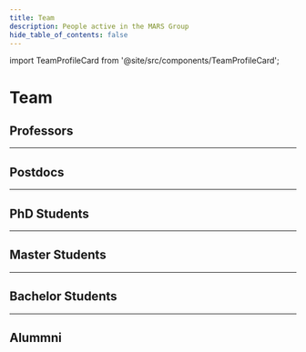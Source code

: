 ```yaml
---
title: Team
description: People active in the MARS Group
hide_table_of_contents: false
---
```


import TeamProfileCard from '@site/src/components/TeamProfileCard';

# Team

## Professors

<div class="row">
    <TeamProfileCard 
        name="Thomas Clemen"
        description="Project leadership, representation, Multi-Agent Systems, LLM-based Agents, Digital Twins"
        hawEmail="thomas.clemen@haw-hamburg.de"
        linkedIn="https://www.linkedin.com/in/thomas-clemen-8237b5/"
        researchGate="https://www.researchgate.net/profile/Thomas-Clemen"
        googleScholar="https://scholar.google.com/citations?user=LY1IGYUAAAAJ&hl=en"
        img="/img/team/thomas-clemen.jpg"
        />
    <TeamProfileCard 
        name="Christian Lins"
        description="Project Co-leadership, representation, Evolutionary Algorithms, Computational Intelligence, Motion Capture, Artificial Intelligence"
        hawEmail="christian.lins@haw-hamburg.de"
        researchGate="https://www.researchgate.net/profile/Christian-Lins-2"
        googleScholar="https://scholar.google.de/citations?user=BZsFbZkAAAAJ&hl=de"
        webSite="https://lins.me/"
        img="/img/team/christian_lins.jpg"
        />
</div>

<div class="row">
<TeamProfileCard 
    name="Marina Tropmann-Frick"
    description="Data Science: Analytics and Visualization"
    img="/img/team/avatar.png"
    />

<TeamProfileCard 
    name="Karen Bradshaw"
    description="GPU-based simulation, teaching socio-ecological modelling. Computer Science Department, Rhodes University, South Africa"
    img="/img/team/avatar.png"
    />

<TeamProfileCard 
    name="Yanling Zhou"
    description="IoT, Smart Cities, Hefei University, China"
    img="/img/team/avatar.png"
    />

<TeamProfileCard 
    name="Greg Kiker"
    description="KNP model development and simulation platform comparison. Dept. of Agricultural and Biological Engineering, University of Florida"
    img="/img/team/avatar.png"
    />

<TeamProfileCard 
    name="Michael Köhler-Bußmeier"
    description="Theoretical Computer Science, Computational Organisation Theory"
    img="/img/team/avatar.png"
    />

<TeamProfileCard 
    name="Jan Sudeikat"
    description="Cyber-physical Systems, Self-Organization in MAS"
    img="/img/team/avatar.png"
    />
</div>

---

## Postdocs

<div class="row">
<TeamProfileCard 
    name="Ulfia A. Lenfers"
    description="Conceptual Modeling, Model Development, Requirements Engineering, Outreach"
    img="/img/team/avatar.png"
    />

<TeamProfileCard 
    name="Devotha Nyambo"
    description="Conceptual Modeling and Model Development – ESIDA Project"
    img="/img/team/avatar.png"
    />

<TeamProfileCard 
    name="Rebecca Sarku"
    description="Climate Adaptation, Climate Information Services, Designing Innovative Governance Arrangements, Adaptive Decision-making, and Digital Technologies for Agricultural and Sustainable Food Systems"
    img="/img/team/avatar.png"
    />
</div>

---

## PhD Students

<div class="row">
<TeamProfileCard 
    name="Daniel Glake"
    description="SmartOpen Hamburg. Technical Architect of MARS Systems, MARS Runtime, MARS DSL, OpenData Discovery and Integration"
    img="/img/team/avatar.png"
    />

<TeamProfileCard 
    name="Juliane Bönecke"
    description="Epidemiological Research – ESIDA project"
    img="/img/team/avatar.png"
    />
</div>

---

## Master Students

<div class="row">
<TeamProfileCard 
    name="Daniel Osterholz"
    description="SmartOpen Hamburg, Remote Sensing, Geoinformatics, GIS, Image Recognition, Computer Vision"
    hawEmail="daniel.osterholz@haw-hamburg.de"
    linkedIn="https://www.linkedin.com/in/daniel-osterholz-b0060032a/"
    researchGate="https://www.researchgate.net/profile/Daniel-Osterholz"
    img="/img/team/daniel_osterholz.jpg"
    />
<TeamProfileCard 
    name="Tom Sommerfeld"
    description="LLM(-Agenten), Machine Learning, Multi-Agenten-Systeme, NLP"
    hawEmail="tom.sommerfeld@haw-hamburg.de"
    linkedIn="https://de.linkedin.com/in/tom-sommerfeld-5b9b921b5/"
    img="/img/team/tom_sommerfeld.jpg"
    />
<TeamProfileCard 
    name="Simon Birker"
    description="Data Science, Machine Learning, Citizen Science, Ornithology"
    hawEmail="simon.birker@haw-hamburg.de"
    linkedIn="https://www.linkedin.com/in/simon-birker/"
    img="/img/team/simon_birker.jpg"
    />
<TeamProfileCard 
    name="Dennis Fischer"
    description="Neural Networks, Machine Learning, Routenplanung, Multi-Agenten-Systeme"
    hawEmail="dennis.fischer@haw-hamburg.de"
    linkedIn="https://www.linkedin.com/in/dennis-fischer-91618125a"
    img="/img/team/dennis_fischer.jpg"
    />
<TeamProfileCard 
    name="Marina Siebold"
    description="Data Science, Machine Learning, Citizen Science, Ornithology"
    hawEmail="marina.siebold@haw-hamburg.de"
    linkedIn="https://www.linkedin.com/in/marina-siebold-22b588194/"
    img="/img/team/marina_siebold.jpeg"
    />
<TeamProfileCard 
    name="Leonard Bardtke"
    description="Machine Learning, Reinforcement Learning, Multi-Agenten-Systeme"
    hawEmail="leonard.bardtke@haw-hamburg.de"
    linkedIn="https://www.linkedin.com/in/leonard-bardtke-8084092b4/"
    img="/img/team/leonard_bardtke.jpg"
    />
<TeamProfileCard 
    name="Ersan Baran"
    description="Deep Learning, Reinforcement Learning, Multi-Agenten-Systeme"
    img="/img/team/ersan_baran.jpeg"
    hawEmail="ersan.baran@haw-hamburg.de"
    linkedIn="https://www.linkedin.com/in/ersan-baran-269450335/"
    researchGate="https://www.researchgate.net/profile/Ersan-Baran"
    />
</div>

---

## Bachelor Students

---

## Alummni

<div class="row">
<TeamProfileCard 
    name="Jonathan Ströbele"
    year="2023"
    description="ESIDA Project"
    img="/img/team/avatar.png"
    />
<TeamProfileCard 
    name="Jan-Niklas Voß"
    year="2022"
    description="Jan-Niklas Voß, MARS Explorer"
    img="/img/team/avatar.png"
    />
<TeamProfileCard 
    name="Julius Weyl"
    year="2019"
    description="SmartOpen Hamburg"
    img="/img/team/avatar.png"
    />
<TeamProfileCard 
    name="Andreas Löffler"
    year="2018"
    description="Smart Rescue Model"
    img="/img/team/avatar.png"
    />
<TeamProfileCard 
    name="Philipp Kayser"
    year="2018"
    description="GPU-based distributed environment"
    img="/img/team/avatar.png"
    />
<TeamProfileCard 
    name="Jan Dalski"
    year="2018"
    description="Generic Agent Architecture, WebGL Visualization and Website."
    img="/img/team/avatar.png"
    />
<TeamProfileCard 
    name="Lennart Karsten"
    year="2018"
    description="GIS data processing, public relations, infrastructure and Linux support."
    img="/img/team/avatar.png"
    />
<TeamProfileCard 
    name="Lukas Grundmann"
    year="2018"
    description="Immune system simulation, infrastructure and Linux support"
    img="/img/team/avatar.png"
    />
<TeamProfileCard 
    name="Petar Krastev"
    year="2018"
    description="Cascading deletion of assets"
    img="/img/team/avatar.png"
    />
<TeamProfileCard 
    name="Prannoy Mulmi"
    year="2018"
    description="Archiving finished simulation data"
    img="/img/team/avatar.png"
    />
<TeamProfileCard 
    name="Christian Hüning"
    year="2016"
    description="Development of MARS LIFE application and MARS Cloud"
    img="/img/team/avatar.png"
    />
<TeamProfileCard 
    name="Daniel Steiman"
    year="2015"
    description="Context awareness for multi agent simulations based on reactive computing"
    img="/img/team/avatar.png"
    />
<TeamProfileCard 
    name="Jana Asmussen"
    year="2015"
    description="Modelling of cheetah/impala hunting behaviour"
    img="/img/team/avatar.png"
    />
<TeamProfileCard 
    name="Daniela Niemeyer"
    year="2015"
    description="Goal-oriented action planning in evacuation scenarios"
    img="/img/team/avatar.png"
    />
<TeamProfileCard 
    name="Alexander Schnoor"
    year="2015"
    description="View protocol specification and Unity-based visualization"
    img="/img/team/avatar.png"
    />
<TeamProfileCard 
    name="Jan Steffen"
    year="2015"
    description="A spatio-temporal data warehouse for heterogenous ecological data"
    img="/img/team/avatar.png"
    />
<TeamProfileCard 
    name="Torben Woggan"
    year="2015"
    description="Layer logging service for simulation data output"
    img="/img/team/avatar.png"
    />
<TeamProfileCard 
    name="Mariusz Baldowski"
    year="2014"
    description="Investigation of forest biomass growth with a spatial composite indicator"
    img="/img/team/avatar.png"
    />
<TeamProfileCard 
    name="Hodabalo Pereki"
    year="2013"
    description="Simulation of tree growth and biomass fluctuations in Abdoulaye Wildlife Reserve"
    img="/img/team/avatar.png"
    />
</div>




